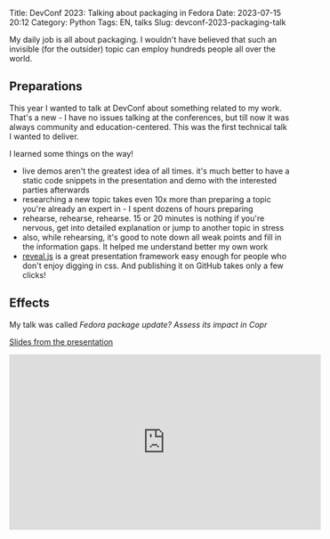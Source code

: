 Title: DevConf 2023: Talking about packaging in Fedora
Date: 2023-07-15 20:12
Category: Python
Tags: EN, talks
Slug: devconf-2023-packaging-talk

My daily job is all about packaging.
I wouldn't have believed that such an invisible (for the outsider) topic can employ hundreds people all over the world.

## Preparations

This year I wanted to talk at DevConf about something related to my work.
That's a new - I have no issues talking at the conferences, but till now it was always community and education-centered.
This was the first technical talk I wanted to deliver.

I learned some things on the way!

- live demos aren't the greatest idea of all times. it's much better to have a static code snippets in the presentation and demo with the interested parties afterwards
- researching a new topic takes even 10x more than preparing a topic you're already an expert in - I spent dozens of hours preparing
- rehearse, rehearse, rehearse. 15 or 20 minutes is nothing if you're nervous, get into detailed explanation or jump to another topic in stress
- also, while rehearsing, it's good to note down all weak points and fill in the information gaps. It helped me understand better my own work
- [reveal.js](https://revealjs.com/) is a great presentation framework easy enough for people who don't enjoy digging in css. And publishing it on GitHub takes only a few clicks!

## Effects

My talk was called _Fedora package update? Assess its impact in Copr_

[Slides from the presentation](https://befeleme.github.io/devconf-2023/)

<center><iframe width="560" height="315" src="https://www.youtube-nocookie.com/embed/qiw773xeI7w?si=joVPxm3CyNPz1mCl" title="YouTube video player" frameborder="0" allow="accelerometer; autoplay; clipboard-write; encrypted-media; gyroscope; picture-in-picture; web-share" allowfullscreen></iframe></center>
